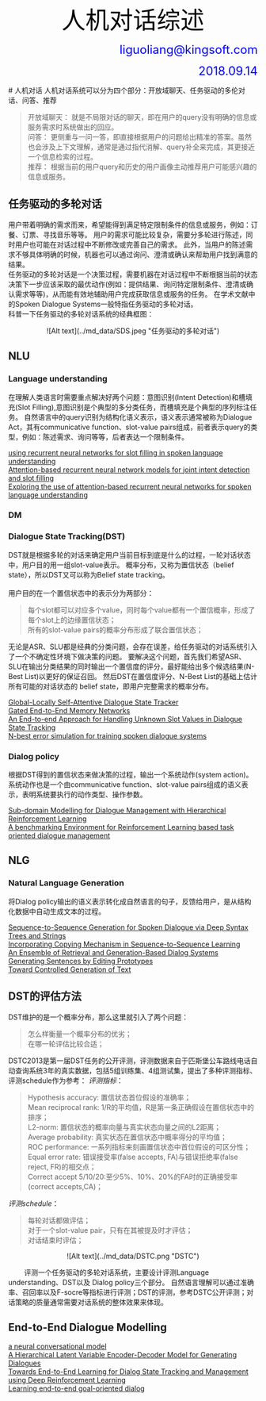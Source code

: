 <p align="center"><font size="12"><font color="black">人机对话综述</font></font></p>
<p align="right"><font size="5"><font color="blue">liguoliang@kingsoft.com</font></font></p>
<p align="right"><font size="5"><font color="blue">2018.09.14</font></font></p>
# 人机对话
人机对话系统可以分为四个部分：开放域聊天、任务驱动的多伦对话、问答、推荐

> 开放域聊天： 就是不局限对话的聊天，即在用户的query没有明确的信息或服务需求时系统做出的回应。</br>
> 问答： 更侧重与一问一答，即直接根据用户的问题给出精准的答案。虽然也会涉及上下文理解，通常是通过指代消解、query补全来完成，其更接近一个信息检索的过程。</br>
> 推荐： 根据当前的用户query和历史的用户画像主动推荐用户可能感兴趣的信息或服务。</br>

## 任务驱动的多轮对话
用户带着明确的需求而来，希望能得到满足特定限制条件的信息或服务，例如：订餐、订票、寻找音乐等等。 用户的需求可能比较复杂，需要分多轮进行陈述，同时用户也可能在对话过程中不断修改或完善自己的需求。 此外，当用户的陈述需求不够具体明确的时候，机器也可以通过询问、澄清或确认来帮助用户找到满意的结果。</br>
任务驱动的多轮对话是一个决策过程，需要机器在对话过程中不断根据当前的状态决策下一步应该采取的最优动作(例如：提供结果、询问特定限制条件、澄清或确认需求等等)，从而能有效地辅助用户完成获取信息或服务的任务。 在学术文献中的Spoken Dialogue Systems一般特指任务驱动的多轮对话。</br>
科普一下任务驱动的多轮对话系统的经典框图：
<center>![Alt text](../md_data/SDS.jpeg "任务驱动的多轮对话")</center>

## NLU
### Language understanding
在理解人类语言时需要重点解决好两个问题：意图识别(Intent Detection)和槽填充(Slot Filling),意图识别是个典型的多分类任务，而槽填充是个典型的序列标注任务。
自然语言中的query识别为结构化语义表示，语义表示通常被称为Dialogue Act，其有communicative function、slot-value pairs组成，前者表示query的类型，例如：陈述需求、询问等等，后者表达一个限制条件。</br>

[using recurrent neural networks for slot filling in spoken language understanding][1]</br>
[Attention-based recurrent neural network models for joint intent detection and slot filling][2]</br>
[Exploring the use of attention-based recurrent neural networks for spoken language understanding][3]</br>

### DM
### Dialogue State Tracking(DST)
DST就是根据多轮的对话来确定用户当前目标到底是什么的过程，一轮对话状态中，用户目的用一组slot-value表示。
概率分布，又称为置信状态（belief state），所以DST又可以称为Belief state tracking。</br>		
用户目的在一个置信状态中的表示分为两部分：</br>
> 每个slot都可以对应多个value，同时每个value都有一个置信概率，形成了每个slot上的边缘置信状态；	</br>
> 所有的slot-value pairs的概率分布形成了联合置信状态；</br>

无论是ASR、SLU都是经典的分类问题，会存在误差，给任务驱动的对话系统引入了一个不确定性环境下做决策的问题。
要解决这个问题，首先我们希望ASR、SLU在输出分类结果的同时输出一个置信度的评分，最好能给出多个候选结果(N-Best List)以更好的保证召回。 然后DST在置信度评分、N-Best List的基础上估计所有可能的对话状态的 belief state，即用户完整需求的概率分布。</br>

[Global-Locally Self-Attentive Dialogue State Tracker][4]</br>
[Gated End-to-End Memory Networks][5]</br>
[An End-to-end Approach for Handling Unknown Slot Values in Dialogue State Tracking][6]</br>
[N-best error simulation for training spoken dialogue systems][7]</br>

### Dialog policy
根据DST得到的置信状态来做决策的过程，输出一个系统动作(system action)。 系统动作也是一个由communicative
function、slot-value pairs组成的语义表示，表明系统要执行的动作类型、操作参数。</br>

[Sub-domain Modelling for Dialogue Management with Hierarchical Reinforcement Learning][8]</br>
[A benchmarking Environment for Reinforcement Learning based task oriented dialogue management][9]</br>

## NLG
### Natural Language Generation
将Dialog policy输出的语义表示转化成自然语言的句子，反馈给用户，是从结构化数据中自动生成文本的过程。</br>

[Sequence-to-Sequence Generation for Spoken Dialogue via Deep Syntax Trees and Strings][10]</br>
[Incorporating Copying Mechanism in Sequence-to-Sequence Learning][11]</br>
[An Ensemble of Retrieval and Generation-Based Dialog Systems][12]</br>
[Generating Sentences by Editing Prototypes][13]</br>
[Toward Controlled Generation of Text][14]</br>

## DST的评估方法
DST维护的是一个概率分布，那么这里就引入了两个问题：</br>
> 怎么样衡量一个概率分布的优劣；</br>
> 在哪一轮评估比较合适；</br>

DSTC2013是第一届DST任务的公开评测，评测数据来自于匹斯堡公车路线电话自动查询系统3年的真实数据，包括5组训练集、4组测试集，提出了多种评测指标、评测schedule作为参考：
*评测指标*：</br>
> Hypothesis accuracy: 置信状态首位假设的准确率；</br>
> Mean reciprocal rank: 1/R的平均值，R是第一条正确假设在置信状态中的排序；</br>
> L2-norm: 置信状态的概率向量与真实状态向量之间的L2距离；</br>
> Average probability: 真实状态在置信状态中概率得分的平均值；</br>
> ROC performance: 一系列指标来刻画置信状态中首位假设的可区分性；</br>
> Equal error rate: 错误接受率(false accepts, FA)与错误拒绝率(false reject, FR)的相交点；</br>
> Correct accept 5/10/20:至少5%、10%、20%的FA时的正确接受率(correct accepts,CA)；</br>

*评测schedule*：</br>
> 每轮对话都做评估；</br>
> 对于一个slot-value pair，只有在其被提及时才评估；	</br>
> 对话结束时评估；</br>

<center>![Alt text](../md_data/DSTC.png "DSTC")</center>

&emsp; &emsp;评测一个任务驱动的多轮对话系统，主要设计评测Language understanding、DST以及
Dialog policy三个部分。 自然语言理解可以通过准确率、召回率以及F-socre等指标进行评测；DST的评测，参考DSTC公开评测；对话策略的质量通常需要对话系统的整体效果来体现。

## End-to-End Dialogue Modelling


[a neural conversational model][15]</br>
[A Hierarchical Latent Variable Encoder-Decoder Model for Generating Dialogues][16]</br>
[Towards End-to-End Learning for Dialog State Tracking and Management using Deep Reinforcement Learning][17]</br>
[Learning end-to-end goal-oriented dialog][18]</br>


[1]: https://ieeexplore.ieee.org/abstract/document/6998838/</br>		
[2]: https://arxiv.org/abs/1609.01454</br>
[3]: http://slunips2015.wixsite.com/slunips2015/accepted-papers</br>
[4]: https://arxiv.org/abs/1805.09655</br>
[5]: https://arxiv.org/abs/1610.04211</br>
[6]: https://arxiv.org/abs/1805.01555</br>				
[7]: http://svr-www.eng.cam.ac.uk/~sjy/papers/thgt12.pdf</br>
[8]: https://arxiv.org/abs/1706.06210</br>
[9]: https://arxiv.org/abs/1711.11023</br>
[10]: https://arxiv.org/abs/1606.05491</br>
[11]: http://aclweb.org/anthology/P16-1154</br>
[12]: https://openreview.net/pdf?id=Sk03Yi10Z</br>
[13]: https://arxiv.org/abs/1709.08878</br>
[14]: https://arxiv.org/abs/1703.00955</br>
[15]: https://arxiv.org/abs/1506.05869</br>
[16]: https://arxiv.org/abs/1605.06069</br>
[17]: https://arxiv.org/abs/1606.02560</br>
[18]: https://arxiv.org/abs/1605.07683</br>


